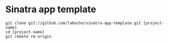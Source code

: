 # Sinatra app template

```
git clone git://github.com/labocho/sinatra-app-template.git [project-name]
cd [project-name]
git remote rm origin
```

